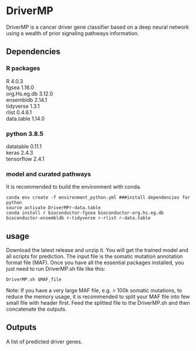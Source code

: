 # DriverMP
DriverMP is a cancer driver gene classifier based on a deep neural network using a wealth of prior signaling pathways information.
## Dependencies
### R packages
R 4.0.3  
fgsea 1.16.0  
org.Hs.eg.db 3.12.0  
ensembldb 2.14.1  
tidyverse 1.3.1  
rlist 0.4.6.1  
data.table 1.14.0  
  
### python 3.8.5
datatable 0.11.1  
keras 2.4.3  
tensorflow 2.4.1  

### model and curated pathways

It is recommended to build the environment with conda.
```
conda env create -f environment_python.yml ###install dependencies for python
source activate DriverMPr-data.table
conda install r bioconductor-fgsea bioconductor-org.hs.eg.db bioconductor-ensembldb r-tidyverse r-rlist r-data.table
```

## usage
Download the latest release and unzip it. You will get the trained model and all scripts for prediction.
The input file is the somatic mutation annotation format file (MAF). Once you have all the essential packages installed, you just need to run DriverMP.sh file like this:
```
DriverMP.sh $MAF_file
```
Note: If you have a very large MAF file, e.g. > 100k somatic mutations, to reduce the memory usage, it is recommended to split your MAF file into few small file with header first. Feed the splitted file to the DriverMP.sh and then concatenate the outputs.

## Outputs
A list of predicted driver genes.
